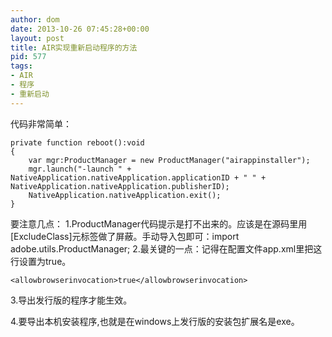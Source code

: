 ```yaml
---
author: dom
date: 2013-10-26 07:45:28+00:00
layout: post
title: AIR实现重新启动程序的方法
pid: 577
tags:
- AIR
- 程序
- 重新启动
---
```


代码非常简单：

    
    
    private function reboot():void
    {
    	var mgr:ProductManager = new ProductManager("airappinstaller");
    	mgr.launch("-launch " + NativeApplication.nativeApplication.applicationID + " " + NativeApplication.nativeApplication.publisherID);
    	NativeApplication.nativeApplication.exit();
    }
    
    


要注意几点：
1.ProductManager代码提示是打不出来的。应该是在源码里用[ExcludeClass]元标签做了屏蔽。手动导入包即可：import adobe.utils.ProductManager;
2.最关键的一点：记得在配置文件app.xml里把这行设置为true。

    
    
    
    <allowbrowserinvocation>true</allowbrowserinvocation>
    
    


3.导出发行版的程序才能生效。

4.要导出本机安装程序,也就是在windows上发行版的安装包扩展名是exe。
